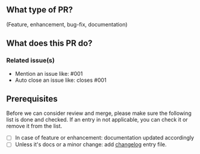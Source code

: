 ## What type of PR?

(Feature, enhancement, bug-fix, documentation)

## What does this PR do?

### Related issue(s)
- Mention an issue like: #001
- Auto close an issue like: closes #001

## Prerequisites
Before we can consider review and merge, please make sure the following list is done and checked.
If an entry in not applicable, you can check it or remove it from the list.

- [ ] In case of feature or enhancement: documentation updated accordingly
- [ ] Unless it's docs or a minor change: add [changelog](https://mailu.io/master/contributors/workflow.html#changelog) entry file.
